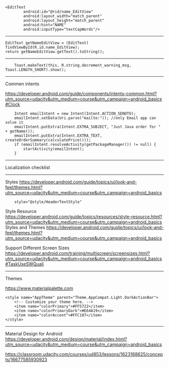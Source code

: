     <EditText
            android:id="@+id/name_EditView"
            android:layout_width="match_parent"
            android:layout_height="match_parent"
            android:hint="NAME"
            android:inputType="textCapWords"/>

_________


    EditText getNameEditView = (EditText) findViewById(R.id.name_EditView);
    return getNameEditView.getText().toString();
    
______________
    
        Toast.makeText(this, R.string.decrement_warning_msg, Toast.LENGTH_SHORT).show();

_____________

Commen intents

https://developer.android.com/guide/components/intents-common.html?utm_source=udacity&utm_medium=course&utm_campaign=android_basics#Clock
    

        Intent emailIntent = new Intent(Intent.ACTION_SENDTO);
        emailIntent.setData(Uri.parse("mailto:")); //only Email app can solve it
        emailIntent.putExtra(Intent.EXTRA_SUBJECT, "Just Java order for " + getName());
        emailIntent.putExtra(Intent.EXTRA_TEXT, createOrderSummary(calculatePrice()));
        if (emailIntent.resolveActivity(getPackageManager()) != null) {
            startActivity(emailIntent);
        }

________________
Localization checklist





__________________

Styles
https://developer.android.com/guide/topics/ui/look-and-feel/themes.html?utm_source=udacity&utm_medium=course&utm_campaign=android_basics

        style="@style/HeaderTextStyle"

Style Resource
https://developer.android.com/guide/topics/resources/style-resource.html?utm_source=udacity&utm_medium=course&utm_campaign=android_basics
Styles and Themes
https://developer.android.com/guide/topics/ui/look-and-feel/themes.html?utm_source=udacity&utm_medium=course&utm_campaign=android_basics


Support Different Screen Sizes
https://developer.android.com/training/multiscreen/screensizes.html?utm_source=udacity&utm_medium=course&utm_campaign=android_basics#TaskUseSWQuali


_______________

Themes

https://www.materialpalette.com

    <style name="AppTheme" parent="Theme.AppCompat.Light.DarkActionBar">
        <!-- Customize your theme here. -->
        <item name="colorPrimary">#FF5722</item>
        <item name="colorPrimaryDark">#E64A19</item>
        <item name="colorAccent">#FFC107</item>
    </style>


____________________

Material Design for Android
https://developer.android.com/design/material/index.html?utm_source=udacity&utm_medium=course&utm_campaign=android_basics


https://classroom.udacity.com/courses/ud853/lessons/1623168625/concepts/16677585930923
